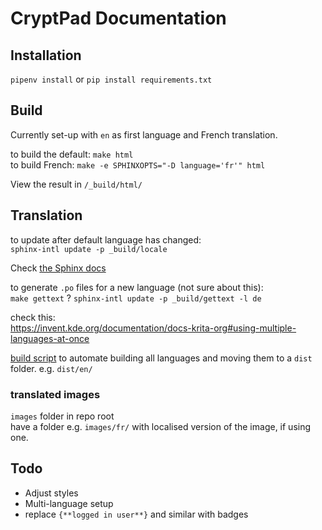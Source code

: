 
# CryptPad Documentation

## Installation 

`pipenv install` or `pip install requirements.txt` 

## Build

Currently set-up with `en` as first language and French translation.

to build the default: `make html`  
to build French: `make -e SPHINXOPTS="-D language='fr'" html`

View the result in `/_build/html/`

## Translation

to update after default language has changed:  
`sphinx-intl update -p _build/locale`

Check [the Sphinx docs](https://www.sphinx-doc.org/en/master/usage/advanced/intl.html)

to generate `.po` files for a new language (not sure about this):  
`make gettext` ?
`sphinx-intl update -p _build/gettext -l de` 

check this:  
https://invent.kde.org/documentation/docs-krita-org#using-multiple-languages-at-once

[build script](https://invent.kde.org/documentation/docs-krita-org/-/blob/master/rebuild-all.bat) to automate building all languages and moving them to a `dist` folder. e.g. `dist/en/`

### translated images
`images` folder in repo root  
have a folder e.g. `images/fr/` with localised version of the image, if using one.

## Todo


- Adjust styles
- Multi-language setup
- replace `{**logged in user**}` and similar with badges
